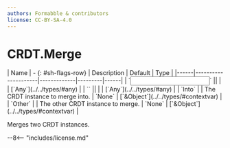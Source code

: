 ```yaml
---
authors: Formabble & contributors
license: CC-BY-SA-4.0
---
```



# CRDT.Merge

<div class="sh-parameters" markdown="1">
| Name | - {: #sh-flags-row} | Description | Default | Type |
|------|---------------------|-------------|---------|------|
| `<input>` || | | [`Any`](../../types/#any) |
| `<output>` || | | [`Any`](../../types/#any) |
| `Into` |  | The CRDT instance to merge into. | `None` | [`&Object`](../../types/#contextvar) |
| `Other` |  | The other CRDT instance to merge. | `None` | [`&Object`](../../types/#contextvar) |

</div>

Merges two CRDT instances.

--8<-- "includes/license.md"

